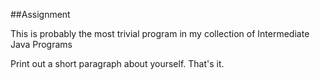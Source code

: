 ##Assignment

This is probably the most trivial program in my collection of Intermediate Java Programs

Print out a short paragraph about yourself. That's it.